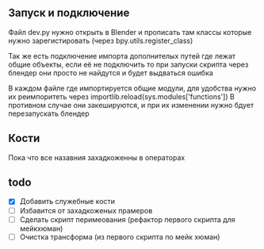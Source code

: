 

## Запуск и подключение

Файл dev.py нужно открыть в Blender и прописать там классы которые нужно зарегистировать (через bpy.utils.register_class)

Так же есть подключение импорта дополнителых путей где лежат общие объекты, если её не подключить то при запуски скрипта через блендер они просто не найдутся и будет выдваться ошибка

В каждом файле где импортируется общие модули, для удобства нужно их реимпоритеть через importlib.reload(sys.modules['functions'])
В противном случае они закешируются, и при их изменении нужно бдует перезапускать блендер

## Кости
Пока что все назавния захадкоженны в операторах


## todo

- [x] Добавить служебные кости
- [ ] Избавится от захадкоженых прамеров
- [ ] Сделать скрипт перимеования (рефактор первого скрипта для мейкхюман)
- [ ] Очистка трансформа (из первого скрипта по мейк хюман)